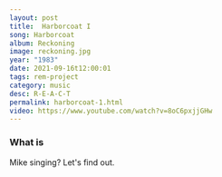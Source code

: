 ```yaml
---
layout: post
title:  Harborcoat I
song: Harborcoat
album: Reckoning
image: reckoning.jpg
year: "1983"
date: 2021-09-16t12:00:01
tags: rem-project
category: music
desc: R-E-A-C-T
permalink: harborcoat-1.html
video: https://www.youtube.com/watch?v=8oC6pxjjGHw
---
```


### What is

Mike singing? Let's find out.